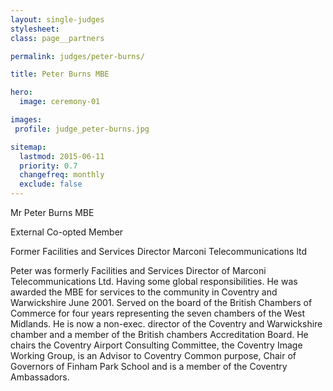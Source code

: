 ```yaml
---
layout: single-judges
stylesheet:
class: page__partners

permalink: judges/peter-burns/

title: Peter Burns MBE

hero:
  image: ceremony-01

images:
 profile: judge_peter-burns.jpg

sitemap:
  lastmod: 2015-06-11
  priority: 0.7
  changefreq: monthly
  exclude: false
---
```


Mr Peter Burns MBE

External Co-opted Member

Former Facilities and Services Director Marconi Telecommunications ltd

Peter was formerly Facilities and Services Director of Marconi Telecommunications Ltd. Having some global responsibilities. He was awarded the MBE for services to the community in Coventry and Warwickshire June 2001. Served on the board of the British Chambers of Commerce for four years representing the seven chambers of the West Midlands. He is now a non-exec. director of the Coventry and Warwickshire chamber and a member of the British chambers Accreditation Board. He chairs the Coventry Airport Consulting Committee, the Coventry Image Working Group, is an Advisor to Coventry Common purpose, Chair of Governors of Finham Park School and is a member of the Coventry Ambassadors.
